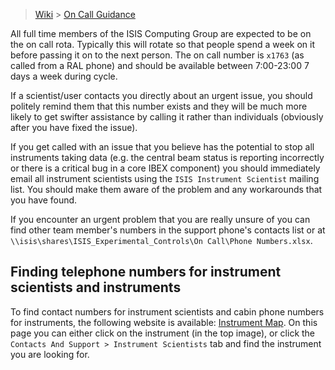 > [Wiki](Home) > [On Call Guidance](On-Call-Guidance)

All full time members of the ISIS Computing Group are expected to be on the on call rota. Typically this will rotate so that people spend a week on it before passing it on to the next person. The on call number is `x1763` (as called from a RAL phone) and should be available between 7:00-23:00 7 days a week during cycle.

If a scientist/user contacts you directly about an urgent issue, you should politely remind them that this number exists and they will be much more likely to get swifter assistance by calling it rather than individuals (obviously after you have fixed the issue).

If you get called with an issue that you believe has the potential to stop all instruments taking data (e.g. the central beam status is reporting incorrectly or there is a critical bug in a core IBEX component) you should immediately email all instrument scientists using the `ISIS Instrument Scientist` mailing list. You should make them aware of the problem and any workarounds that you have found.

If you encounter an urgent problem that you are really unsure of you can find other team member's numbers in the support phone's contacts list or at `\\isis\shares\ISIS_Experimental_Controls\On Call\Phone Numbers.xlsx`.

## Finding telephone numbers for instrument scientists and instruments

To find contact numbers for instrument scientists and cabin phone numbers for instruments, the following website is available: [Instrument Map](https://www.isis.stfc.ac.uk/Pages/Instruments.aspx). On this page you can either click on the instrument (in the top image), or click the `Contacts And Support > Instrument Scientists` tab and find the instrument you are looking for.